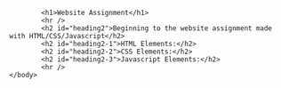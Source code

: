            <h1>Website Assignment</h1>
		    <hr />
		    <h2 id="heading2">Beginning to the website assignment made with HTML/CSS/Javascript</h2>
		    <h2 id="heading2-1">HTML Elements:</h2>
		    <h2 id="heading2-2">CSS Elements:</h2>
		    <h2 id="heading2-3">Javascript Elements:</h2>
		    <hr />
	</body>
</html>
